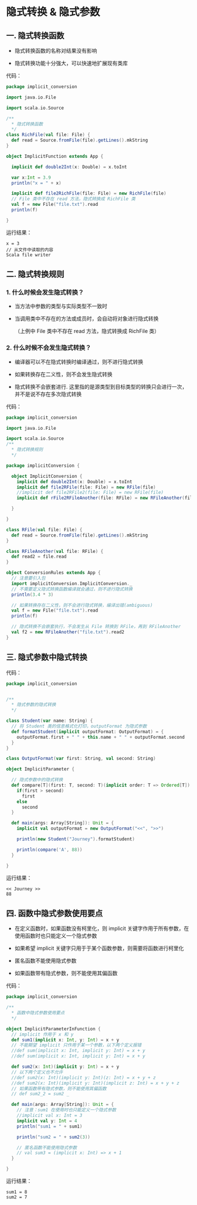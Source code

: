 # 隐式转换 & 隐式参数

## 一. 隐式转换函数

- 隐式转换函数的名称对结果没有影响

- 隐式转换功能十分强大，可以快速地扩展现有类库

代码：

```scala
package implicit_conversion

import java.io.File

import scala.io.Source

/**
  * 隐式转换函数
  */
class RichFile(val file: File) {
  def read = Source.fromFile(file).getLines().mkString
}

object ImplicitFunction extends App {

  implicit def double2Int(x: Double) = x.toInt

  var x:Int = 3.9
  println("x = " + x)

  implicit def file2RichFile(file: File) = new RichFile(file)
  // File 类中不存在 read 方法，隐式转换成 RichFile 类
  val f = new File("file.txt").read
  println(f)

}
```

运行结果：

```
x = 3
// 从文件中读取的内容
Scala file writer
```

## 二. 隐式转换规则

### 1. 什么时候会发生隐式转换？

- 当方法中参数的类型与实际类型不一致时

- 当调用类中不存在的方法或成员时，会自动将对象进行隐式转换

	（上例中 File 类中不存在 read 方法，隐式转换成 RichFile 类）
	
	
### 2. 什么时候不会发生隐式转换？

- 编译器可以不在隐式转换时编译通过，则不进行隐式转换 

- 如果转换存在二义性，则不会发生隐式转换

- 隐式转换不会嵌套进行. 这里指的是源类型到目标类型的转换只会进行一次，并不是说不存在多次隐式转换

代码：

```scala
package implicit_conversion

import java.io.File

import scala.io.Source
/**
  * 隐式转换规则
  */

package implicitConversion {

  object ImplicitConversion {
    implicit def double2Int(x: Double) = x.toInt
    implicit def file2RFile(file: File) = new RFile(file)
    //implicit def file2RFile2(file: File) = new RFile(file)
    implicit def rFile2RFileAnother(file: RFile) = new RFileAnother(file)

  }

}

class RFile(val file: File) {
  def read = Source.fromFile(file).getLines().mkString
}

class RFileAnother(val file: RFile) {
  def read2 = file.read
}

object ConversionRules extends App {
  // 注意要引入包
  import implicitConversion.ImplicitConversion._
  // 不需要定义隐式转换函数编译就会通过，则不进行隐式转换
  println(3.4 * 3)

  // 如果转换存在二义性，则不会进行隐式转换，编译出错(ambiguous)
  val f = new File("file.txt").read
  println(f)

  // 隐式转换不会嵌套执行，不会发生从 File 转换到 RFile，再到 RFileAnother
  val f2 = new RFileAnother("file.txt").read2
}
```

## 三. 隐式参数中隐式转换


代码：

```scala
package implicit_conversion


/**
  * 隐式参数的隐式转换
  */

class Student(var name: String) {
  // 将 Student 类的信息格式化打印，outputFormat 为隐式参数
  def formatStudent(implicit outputFormat: OutputFormat) = {
    outputFormat.first + " " + this.name + " " + outputFormat.second
  }
}

class OutputFormat(var first: String, val second: String)

object ImplicitParameter {

  // 隐式参数中的隐式转换
  def compare[T](first: T, second: T)(implicit order: T => Ordered[T]) = {
    if(first > second)
      first
    else
      second
  }

  def main(args: Array[String]): Unit = {
    implicit val outputFormat = new OutputFormat("<<", ">>")

    println(new Student("Journey").formatStudent)

    println(compare('A', 88))
  }

}

```
运行结果：

	<< Journey >>
	88
	
## 四. 函数中隐式参数使用要点

- 在定义函数时，如果函数没有柯里化，则 implicit 关键字作用于所有参数，在使用函数时也只能定义一个隐式参数

- 如果希望 implicit 关键字只用于于某个函数参数，则需要将函数进行柯里化

- 匿名函数不能使用隐式参数

- 如果函数带有隐式参数，则不能使用其偏函数

代码：

```scala
package implicit_conversion

/**
  * 函数中隐式参数使用要点
  */

object ImplicitParameterInFunction {
  // implicit 作用于 x 和 y
  def sum1(implicit x: Int, y: Int) = x + y
  // 不能期望 implicit 只作用于某一个参数，以下两个定义报错
  //def sum(implicit x: Int, implicit y: Int) = x + y
  //def sum(implicit x: Int, implicit y: Int) = x + y

  def sum2(x: Int)(implicit y: Int) = x + y
  // 以下两个定义也不允许
  //def sum2(x: Int)(implicit y: Int)(z: Int) = x + y + z
  //def sum2(x: Int)(implicit y: Int)(implicit z: Int) = x + y + z
  // 如果函数带有隐式参数，则不能使用其偏函数
  // def sum2_2 = sum2 _

  def main(args: Array[String]): Unit = {
    // 注意：sum1 在使用时也只能定义一个隐式参数
    //implicit val x: Int = 3
    implicit val y: Int = 4
    println("sum1 = " + sum1)

    println("sum2 = " + sum2(3))

    // 匿名函数不能使用隐式参数
    // val sum3 = (implicit x: Int) => x + 1
  }

}
```

运行结果：

```
sum1 = 8
sum2 = 7
```



	